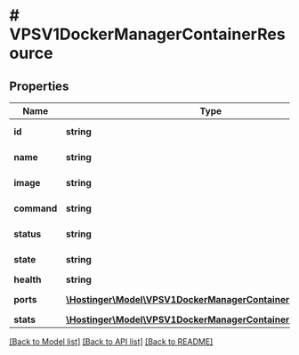 # # VPSV1DockerManagerContainerResource

## Properties

Name | Type | Description | Notes
------------ | ------------- | ------------- | -------------
**id** | **string** | Unique container identifier (short form of Docker container ID) |
**name** | **string** | Container name as defined in docker-compose or assigned by Docker |
**image** | **string** | Docker image name and tag used to create this container |
**command** | **string** | Command being executed inside the container (may be truncated with ...) |
**status** | **string** | Human-readable container status including uptime, exit codes, or error information |
**state** | **string** | Programmatic container lifecycle state for automated processing |
**health** | **string** | Container health status |
**ports** | [**\Hostinger\Model\VPSV1DockerManagerContainerPortResource[]**](VPSV1DockerManagerContainerPortResource.md) | Array of [&#x60;VPS.V1.DockerManager.ContainerPortResource&#x60;](#model/vpsv1dockermanagercontainerportresource) |
**stats** | [**\Hostinger\Model\VPSV1DockerManagerContainerStatsResource**](VPSV1DockerManagerContainerStatsResource.md) |  |

[[Back to Model list]](../../README.md#models) [[Back to API list]](../../README.md#endpoints) [[Back to README]](../../README.md)
